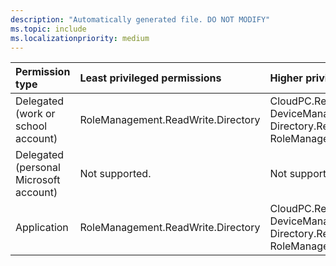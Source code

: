 ```yaml
---
description: "Automatically generated file. DO NOT MODIFY"
ms.topic: include
ms.localizationpriority: medium
---
```


|Permission type|Least privileged permissions|Higher privileged permissions|
|:---|:---|:---|
|Delegated (work or school account)|RoleManagement.ReadWrite.Directory|CloudPC.ReadWrite.All, DeviceManagementRBAC.ReadWrite.All, Directory.ReadWrite.All, RoleManagement.ReadWrite.CloudPC|
|Delegated (personal Microsoft account)|Not supported.|Not supported.|
|Application|RoleManagement.ReadWrite.Directory|CloudPC.ReadWrite.All, DeviceManagementRBAC.ReadWrite.All, Directory.ReadWrite.All, RoleManagement.ReadWrite.CloudPC|

